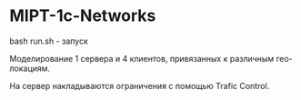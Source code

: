 # MIPT-1c-Networks

bash run.sh - запуск

Моделирование 1 сервера и 4 клиентов, привязанных к различным гео-локациям.

На сервер накладываются ограничения с помощью Trafic Control.
